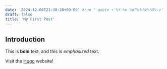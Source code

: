 ```yaml
---
date: '2024-12-06T21:38:28+09:00' #run " gdate +'%Y-%m-%dT%H:%M:%S%:z' " with mac command line, after running " brew install coreutils "
draft: false
title: 'My First Post'
---
```


## Introduction

This is **bold** text, and this is *emphasized* text.

Visit the [Hugo](https://gohugo.io) website!
